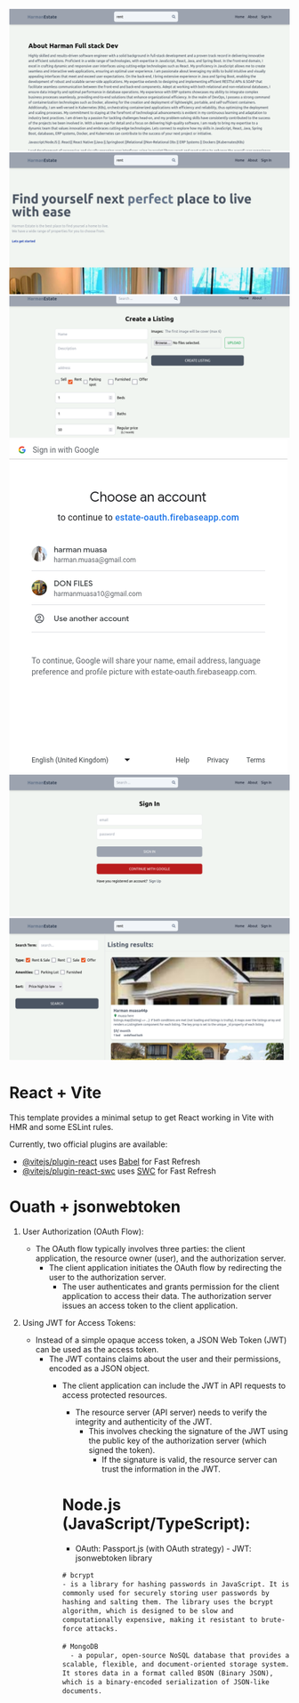 
![Alt text](../assests/about.png) ![Alt text](../assests/home.png) ![Alt text](../assests/listing.png) ![Alt text](../assests/Oauth.png) ![Alt text](../assests/signIn.png) ![Alt text](../assests/sort.png)


# React + Vite

This template provides a minimal setup to get React working in Vite with HMR and some ESLint rules.

Currently, two official plugins are available:

- [@vitejs/plugin-react](https://github.com/vitejs/vite-plugin-react/blob/main/packages/plugin-react/README.md) uses [Babel](https://babeljs.io/) for Fast Refresh
- [@vitejs/plugin-react-swc](https://github.com/vitejs/vite-plugin-react-swc) uses [SWC](https://swc.rs/) for Fast Refresh


# Ouath + jsonwebtoken 
1. User Authorization (OAuth Flow):
   - The OAuth flow typically involves three parties: the client application, the resource owner (user), and the authorization server.
     - The client application initiates the OAuth flow by redirecting the user to the authorization server.
        - The user authenticates and grants permission for the client application to access their data.
    The authorization server issues an access token to the client application.

2. Using JWT for Access Tokens:

    - Instead of a simple opaque access token, a JSON Web Token (JWT) can be used as the access token.
      - The JWT contains claims about the user and their permissions, encoded as a JSON object.
         - The client application can include the JWT in API requests to access protected resources.
             - The resource server (API server) needs to verify the integrity and authenticity of the JWT.
               - This involves checking the signature of the JWT using the public key of the authorization server (which signed the token).
                  - If the signature is valid, the resource server can trust the information in the JWT.

            # Node.js (JavaScript/TypeScript):

              - OAuth: Passport.js (with OAuth strategy)
               - JWT: jsonwebtoken library

               # bcrypt 
               - is a library for hashing passwords in JavaScript. It is commonly used for securely storing user passwords by hashing and salting them. The library uses the bcrypt algorithm, which is designed to be slow and computationally expensive, making it resistant to brute-force attacks.

               # MongoDB
                 - a popular, open-source NoSQL database that provides a scalable, flexible, and document-oriented storage system. It stores data in a format called BSON (Binary JSON), which is a binary-encoded serialization of JSON-like documents.